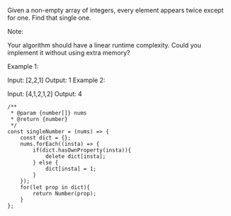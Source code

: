 
Given a non-empty array of integers, every element appears twice except for one. Find that single one.

Note:

Your algorithm should have a linear runtime complexity. Could you implement it without using extra memory?

Example 1:

Input: [2,2,1]
Output: 1
Example 2:

Input: [4,1,2,1,2]
Output: 4

```
/**
 * @param {number[]} nums
 * @return {number}
 */
const singleNumber = (nums) => {
    const dict = {};
    nums.forEach((insta) => {
        if(dict.hasOwnProperty(insta)){
            delete dict[insta];
        } else {
            dict[insta] = 1;
        }
    });
    for(let prop in dict){
        return Number(prop);
    }
};

```

